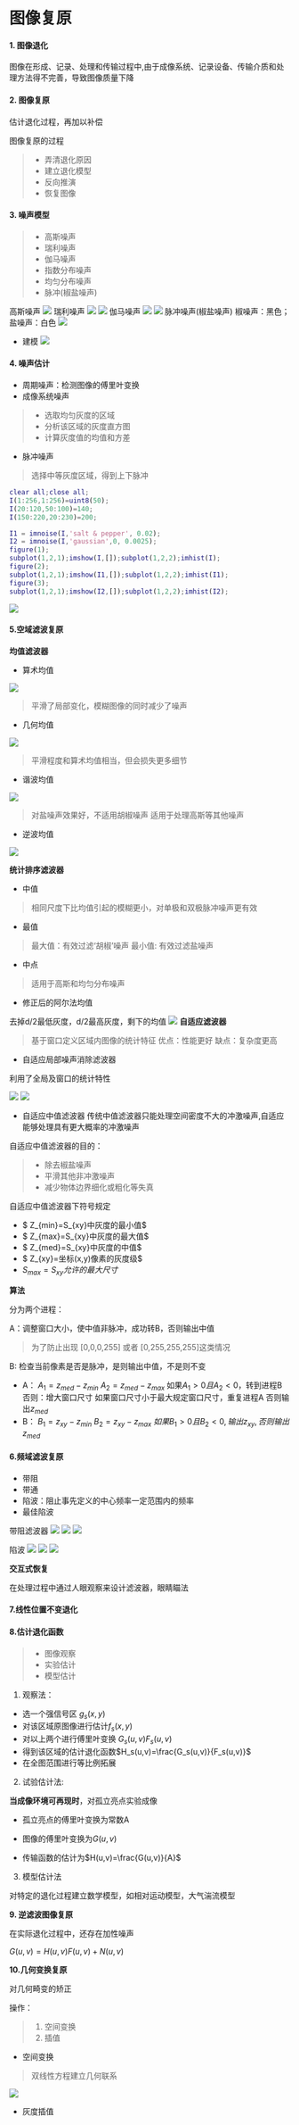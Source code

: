 # 图像复原
#### 1. 图像退化
图像在形成、记录、处理和传输过程中,由于成像系统、记录设备、传输介质和处理方法得不完善，导致图像质量下降
#### 2. 图像复原
估计退化过程，再加以补偿

图像复原的过程
> - 弄清退化原因
> - 建立退化模型
> - 反向推演
> - 恢复图像

#### 3. 噪声模型
> * 高斯噪声
> * 瑞利噪声
> * 伽马噪声
> * 指数分布噪声
> * 均匀分布噪声
> * 脉冲(椒盐噪声)

高斯噪声
![](pics/高斯噪声模型.png)
瑞利噪声
![](pics/瑞利噪声1.png)
![](pics/瑞利噪声2.png)
伽马噪声
![](pics/伽马噪声.png)
![](pics/伽马噪声2.png)
脉冲噪声(椒盐噪声)
椒噪声：黑色；盐噪声：白色
![](pics/脉冲噪声.png)

* 建模
![](pics/噪声建模.png)

#### 4. 噪声估计

- 周期噪声：检测图像的傅里叶变换
- 成像系统噪声

> * 选取均匀灰度的区域
> * 分析该区域的灰度直方图
> * 计算灰度值的均值和方差
- 脉冲噪声

> 选择中等灰度区域，得到上下脉冲

```matlab
clear all;close all;
I(1:256,1:256)=uint8(50);
I(20:120,50:100)=140;
I(150:220,20:230)=200;

I1 = imnoise(I,'salt & pepper', 0.02);
I2 = imnoise(I,'gaussian',0, 0.0025);
figure(1);
subplot(1,2,1);imshow(I,[]);subplot(1,2,2);imhist(I);
figure(2);
subplot(1,2,1);imshow(I1,[]);subplot(1,2,2);imhist(I1);
figure(3);
subplot(1,2,1);imshow(I2,[]);subplot(1,2,2);imhist(I2);
```
![](pics/噪声分析.png)
#### 5.空域滤波复原
**均值滤波器**
* 算术均值

![](pics/算术均值滤波器.png)
>平滑了局部变化，模糊图像的同时减少了噪声

* 几何均值

![](pics/几何均值.png)
> 平滑程度和算术均值相当，但会损失更多细节
* 谐波均值

![](pics/谐波均值.png)
> 对盐噪声效果好，不适用胡椒噪声
> 适用于处理高斯等其他噪声

* 逆波均值

![](pics/逆谐波均值滤波器.png)

**统计排序滤波器**
* 中值
> 相同尺度下比均值引起的模糊更小，对单极和双极脉冲噪声更有效
* 最值
> 最大值：有效过滤‘胡椒’噪声
> 最小值: 有效过滤盐噪声
* 中点
> 适用于高斯和均匀分布噪声
* 修正后的阿尔法均值

去掉d/2最低灰度，d/2最高灰度，剩下的均值
![](pics/修正后的alpha.png)
**自适应滤波器**
> 基于窗口定义区域内图像的统计特征
优点：性能更好
缺点：复杂度更高

* 自适应局部噪声消除滤波器

利用了全局及窗口的统计特性

![](pics/自适应.png)
![](pics/自适应2.png)
* 自适应中值滤波器
传统中值滤波器只能处理空间密度不大的冲激噪声,自适应能够处理具有更大概率的冲激噪声

自适应中值滤波器的目的：
> - 除去椒盐噪声
> - 平滑其他非冲激噪声
> - 减少物体边界细化或粗化等失真

自适应中值滤波器下符号规定

- $ Z_{min}=S_{xy}中灰度的最小值$
- $ Z_{max}=S_{xy}中灰度的最大值$
- $ Z_{med}=S_{xy}中灰度的中值$
- $ Z_{xy}=坐标(x,y)像素的灰度级$
- $S_{max}=S_{xy}允许的最大尺寸$

**算法**

分为两个进程：

A：调整窗口大小，使中值非脉冲，成功转B，否则输出中值

> 为了防止出现 [0,0,0,255] 或者 [0,255,255,255]这类情况

B:   检查当前像素是否是脉冲，是则输出中值，不是则不变

* A：
    $A_1 = z_{med} - z_{min}$
    $A_2 = z_{med} - z_{max}$
    如果$A_1>0且A_2<0$，转到进程B
    否则：增大窗口尺寸
    如果窗口尺寸小于最大规定窗口尺寸，重复进程A
    否则输出$z_{med}$
* B：
    $B_1 = z_{xy} - z_{min}$
    $B_2 = z_{xy} - z_{max}$
    $如果B_1>0且B_2<0,输出z_{xy},否则输出z_{med}$
#### 6.频域滤波复原

* 带阻
* 带通
* 陷波：阻止事先定义的中心频率一定范围内的频率  
* 最佳陷波

带阻滤波器
![](pics/带阻滤波器.png)
![](pics/带阻滤波器2.png)
![](pics/带阻3.png)

陷波
![](pics/先拨1.png)
![](pics/先拨2.png)
![](pics/陷波3.png)

**交互式恢复**

在处理过程中通过人眼观察来设计滤波器，眼睛瞄法

#### 7.线性位置不变退化

#### 8.估计退化函数
> - 图像观察
> - 实验估计
> - 模型估计

1. 观察法：

- 选一个强信号区 $g_s(x,y)$
- 对该区域原图像进行估计$f_s(x,y)$
- 对以上两个进行傅里叶变换 $G_s(u,v) F_s(u,v)$
- 得到该区域的估计退化函数$H_s(u,v)=\frac{G_s(u,v)}{F_s(u,v)}$
- 在全图范围进行等比例拓展

2. 试验估计法:

**当成像环境可再现时**，对孤立亮点实验成像

- 孤立亮点的傅里叶变换为常数A
- 图像的傅里叶变换为$G(u,v)$

- 传输函数的估计为$H(u,v)=\frac{G(u,v)}{A}$

3. 模型估计法

对特定的退化过程建立数学模型，如相对运动模型，大气湍流模型

**9. 逆滤波图像复原**

在实际退化过程中，还存在加性噪声

$G(u,v) = H(u,v)F(u,v) + N(u,v)$

**10.几何变换复原**

对几何畸变的矫正

操作：

>1. 空间变换
>2. 插值

- 空间变换

> 双线性方程建立几何联系

![](C:\Users\RRYou\Desktop\Code_D\Coding_Diary\Digital_Image_Processing\char_4_图像复原\pics\双线性方程建立几何联系.png)

- 灰度插值